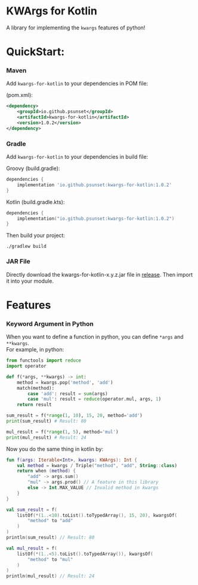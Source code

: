# KWArgs for Kotlin

A library for implementing the `kwargs` features of python!

# QuickStart:

### Maven

Add `kwargs-for-kotlin` to your dependencies in POM file:

(pom.xml):
```xml
<dependency>
    <groupId>io.github.psunset</groupId>
    <artifactId>kwargs-for-kotlin</artifactId>
    <version>1.0.2</version>
</dependency>
```

### Gradle

Add `kwargs-for-kotlin` to your dependencies in build file:

Groovy (build.gradle): 

```groovy
dependencies {
    implementation 'io.github.psunset:kwargs-for-kotlin:1.0.2'
}
```

Kotlin (build.gradle.kts):

```kotlin
dependencies {
    implementation("io.github.psunset:kwargs-for-kotlin:1.0.2")
}
```

Then build your project:

```
./gradlew build
```

### JAR File
Directly download the kwargs-for-kotlin-x.y.z.jar file in [release](https://github.com/pSUNSET/KWArgsForKotlin/releases).
Then import it into your module.

# Features

### Keyword Argument in Python

When you want to define a function in python, you can define `*args` and `**kwargs`.  
For example, in python:

```python
from functools import reduce
import operator

def f(*args, **kwargs) -> int:
    method = kwargs.pop('method', 'add')
    match(method):
        case 'add': result = sum(args)
        case 'mul': result = reduce(operator.mul, args, 1)
    return result

sum_result = f(*range(1, 10), 15, 20, method='add')
print(sum_result) # Result: 80

mul_result = f(*range(1, 5), method='mul')
print(mul_result) # Result: 24
```

Now you do the same thing in kotlin by:

```kotlin
fun f(args: Iterable<Int>, kwargs: KWArgs): Int {
    val method = kwargs / Triple("method", "add", String::class)
    return when (method) {
        "add" -> args.sum()
        "mul" -> args.prod() // A feature in this library
        else -> Int.MAX_VALUE // Invalid method in kwargs
    }
}

val sum_result = f(
    listOf(*(1..<10).toList().toTypedArray(), 15, 20), kwargsOf(
        "method" to "add"
    )
)
println(sum_result) // Result: 80

val mul_result = f(
    listOf(*(1..<5).toList().toTypedArray()), kwargsOf(
        "method" to "mul"
    )
)
println(mul_result) // Result: 24
```
